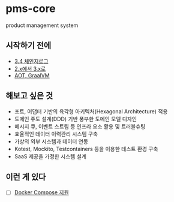 # pms-core
product management system

## 시작하기 전에
- [3.4 체인지로그](https://github.com/spring-projects/spring-boot/wiki/Spring-Boot-3.4-Release-Notes)
- [2.x에서 3.x로](https://www.youtube.com/watch?v=HrRQExD3xow)
- [AOT, GraalVM](https://www.youtube.com/watch?v=TS4DpYSmfXk)

## 해보고 싶은 것
- 포트, 어댑터 기반의 육각형 아키텍처(Hexagonal Architecture) 적용
- 도메인 주도 설계(DDD) 기반 풍부한 도메인 모델 디자인
- 메시지 큐, 이벤트 스트림 등 인프라 요소 활용 및 트러블슈팅
- 효율적인 데이터 이력관리 시스템 구축
- 가상의 외부 시스템과 데이터 연동
- Kotest, Mockito, Testcontainers 등을 이용한 테스트 환경 구축
- SaaS 제공을 가정한 시스템 설계 

## 이런 게 있다
- [ ] [Docker Compose 지원](https://spring.io/blog/2023/06/21/docker-compose-support-in-spring-boot-3-1)